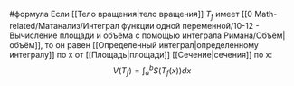 #формула 
Если [[Тело вращения|тело вращения]] $T_f$ имеет [[0 Math-related/Матанализ/Интеграл функции одной переменной/10-12 - Вычисление площади и объёма с помощью интеграла Римана/Объём|объём]], то он равен [[Определенный интеграл|определенному интегралу]] по x от [[Площадь|площади]] [[Сечение|сечения]] по x:$$V(T_f) = \int_a^b{S(T_f(x))dx}$$